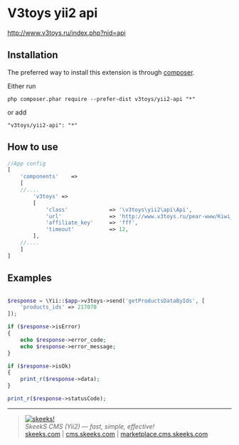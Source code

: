 V3toys yii2 api
===================================

http://www.v3toys.ru/index.php?nid=api

Installation
------------

The preferred way to install this extension is through [composer](http://getcomposer.org/download/).

Either run

```
php composer.phar require --prefer-dist v3toys/yii2-api "*"
```

or add

```
"v3toys/yii2-api": "*"
```

How to use
----------

```php
//App config
[
    'components'    =>
    [
    //....
        'v3toys' =>
        [
            'class'             => '\v3toys\yii2\api\Api',
            'url'               => 'http://www.v3toys.ru/pear-www/Kiwi_Shop/api.php',
            'affiliate_key'     => 'fff',
            'timeout'           => 12,
        ],
    //....
    ]
]

```

Examples
----------

```php

$response = \Yii::$app->v3toys->send('getProductsDataByIds', [
    'products_ids' => 217070
]);

if ($response->isError)
{
    echo $response->error_code;
    echo $response->error_message;
}

if ($response->isOk)
{
    print_r($response->data);
}

print_r($response->statusCode);

```
___

> [![skeeks!](https://gravatar.com/userimage/74431132/13d04d83218593564422770b616e5622.jpg)](http://skeeks.com)  
<i>SkeekS CMS (Yii2) — fast, simple, effective!</i>  
[skeeks.com](http://skeeks.com) | [cms.skeeks.com](http://cms.skeeks.com) | [marketplace.cms.skeeks.com](http://marketplace.cms.skeeks.com)

